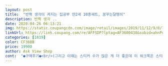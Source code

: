 ```yaml
---
layout: post 
title:  "반짝 생각이 켜지는 집공부 만2세 10종세트, 꿈꾸는달팽이" 
description: 반짝 생각 ..
date: 2020-04-26 06:13:21 
img: https://static.coupangcdn.com/image/retail/images/2019/11/12/9/0/72c19e7d-2209-4e48-b1c1-0b17419a45e6.jpg 
linkUrl: https://link.coupang.com/re/AFFSDP?lptag=AF3600438&subid=ahnPublicAsk&pageKey=335640478&itemId=1070912832&vendorItemId=5560581491&traceid=V0-113-16a0b77f57b43429 
categories: [1019] 
color: CF36BB 
price: 19900 
author: Ask View Shop 
cont:  "●구매후기●<br/>(그리고 이때는 스티커 수가 많은 게 더 좋은데 이 워크북은 스티커 갯수가 많지는 않아요)<br/>(쓰고보니 이건 엄마의 문제인가? 싶네요 ㅎㅎㅎ)<br/>+아쉬운 점<br/>+장점<br/>1.<br/> 만족스러운 구성<br/>1.<br/> 부재료 필수<br/>2.<br/> 예쁜 그림체<br/>20여개월 아기들은 학습하기 조금은 어려울 것 같고<br/>22개월 단어에 관심많은 아기랑 할 수 있는 좋은 놀잇감이에요<br/>3.<br/> 흥미로운 스티커추가구성<br/>30개월 넘어야지 잘 활용할 수 있는 워크북 같아요<br/>34개월 아기 쭉 가정보육 중이라 왠만한 워크북이나 활동북은 다 접해본 것 같은데요.<br/> 지금까지 해본 워크북 중에 교육적으로 가장 충실한 책같아요.<br/><br/>▪️ and lt;생각이 커지는 집공부 and gt;라는 컨셉 때문인지<br/>▪️그림체가 정겹고 따뜻한 느낌이에요<br/>▪️난이도가 있다고 생각이 든 이유는<br/>▪️만2세 워크북이지만 난이도가 있는 편이라<br/>▪️아이가 흥미를 가지고 한자리에 앉아서 쭉 할 수 있을만큼<br/>▪️저희 아기는 학습지도 하고 있는데<br/>▪️책처럼 문장이 길다보니 저희집 애처럼 긴문장 안좋아하는 아이는 문장이 길어질때 조금 집중을 못하더라구요.<br/> 이 부분은 엄마 재량으로 간략하게 서술해줘도 될 것 같긴 해요.<br/><br/>▪️휴지를 뜯어 붙여 구름을 만드는 미술 테마였는데<br/>.<br/> ★쿠팡체험단.<br/> ★입니다<br/>✔️ 장점 :<br/>✔️단점 :<br/>✔️총평 : 해답까지 있는 친절한 워크북이에요.<br/><br/>거의 일치하는 것 같아요.<br/><br/>결제하는 자 만족도가 높으면 그만 아니겠습니까<br/>구성이 단조롭지 않고 알차게 편집되어 있어요.<br/><br/>그래서 부가적인 재료들이 필요한 느낌입니다<br/>그런데 어느 부분에 있어선 조금 어려워하는 게 느껴져요.<br/><br/>그렇습니다<br/>그리고 하루 종일 집에만 있으면 심심하다 이거에요<br/>그림체가 싸구려 단촐한 느낌이 아니라<br/>그만큼 대충 만든 워크북은 아닌거 같다는 생각이 들구요.<br/><br/>껄껄.<br/>.<br/><br/>동화책 느낌까지 나는 색감과 그림체라 좋아요<br/>말길을 어느정도 알아는 듣지만 온전히 이해하는 건 아니라 아기한테 부연 설명을 해줘야 하는데 막막하더라구요<br/>모든 영역에서 책처럼 문장 서술도 길고 글밥도 꽤 있구요.<br/><br/>물론 교육 때문에 있으면 좋겠지만<br/>발상의 전환이 될만큼 신선했고 재밌었어요.<br/><br/>보육교사자격증이 있는 엄마지만.<br/>.<br/><br/>사고력 향상 뿐만 아니라 문장 이해능력, 문장 속에 필요한 정보를 찾아내는 기술 등도 기를 수 있는 것 같아요.<br/><br/>사용자는 24개월 입니다<br/>삼십분도 못 하지만<br/>색연필 반짝이 스티커 등등 부가적인 재료들이 있으면<br/>색연필로 그림그려가며 놀아주시면 더 좋을 것 같아요<br/>선긋기는 관심 없구요<br/>스티커 붙이고 노는게 제일 재밌지 않겠습니까<br/>스티커 붙이고 싶어서 하는 이유가 가장 큽니다<br/>스티커, 오로지 스티커<br/>스티커북이나 요런 학습지느낌의 활동책이 필수랍니다♥<br/>스티커붙이기, 선긋기, 색칠하기, 그림그리기 등이<br/>실제 사용하시는 분 만족도는 어떨지 모르겠지만<br/>아가랑 놀 때는 밖에서파는 반짝이나 과일 스티커등을 추가로 활용하고<br/>아기가 흥미를 잃지 않아요<br/>약간의 이벤트랄까<br/>어려운 내용은 조금 더 시간지나 해주려고 패스했어요.<br/><br/>예를 들어<br/>예를들면 :  and lt;수학 and gt;테마에서 일이 일어난 전과 후를 학습하는 부분이었는데 아기한테 막상 먼저일어난 일과 나중에 일어난 일에 대해 이해를 시키는 부분이 어려웠어요.<br/>(사진)<br/>예를들면 : 동생은 침대 (위)에서 잠자고, 형은 침대 (아래)에서 잠자요.<br/> 야옹이는 바구니 (안)에서 잠자고 멍멍이는 바구니 (밖)에서 잠자요.<br/> 등과 같이 문장이 서술되어 있고 내용에 맞게 아기는 야옹이는 바구니 안에 멍멍이는 바구니 밖에 스티커를 붙이게 된답니다.<br/><br/>우리애랑 노는 게 제일 힘빠지고 어려울 땐<br/>우선 구성도 좋고 어린이집가면 하는 활동지느낌도 나고<br/>이 시기 친구들<br/>일반적인 스티커북 대비 스티커의 구성이 좀 부족한 듯 해요<br/>잘 완성해두고 책 처럼 볼 수 있어서 좋은 제품입니다<br/>잠깐이라도 아이에게 집중하려고<br/>재구매도 하고 주변에 추천도 할거랍니다.<br/><br/>저는 만족도 100입니다<br/>저에게는 짧게 공부하는 그 시간이<br/>적절히 혼합되어 있어 운필력을 기르는 기회가 되는 동시에<br/>전문가들이 고심해서 잘 만든 교재같구요.<br/><br/>주변에 있는 소재를 활용해볼 수 있는 좋은 시간이었구요.<br/><br/>지금 34개월인데 4살이고 만 3세거든요.<br/><br/>책마다 양이 적긴하지만 스티커가 조금씩 포함되어있어서<br/>케이크에는 초 스티커 5개가 끝인데<br/>하지만<br/>학습지에서 제일 처음 접하는 한글(낱말)들과<br/>한 권으로 한 두시간? 노노<br/>한글 수학 미술 등 구성이 다채롭고 소주제로 3<br/> -4장 분류되어있어 반복하기 좋아요<br/>한글3는 ‘쓰기’도 있어서 이것도 나중에(사진)<br/>훨씬 더 흥미로울 것 같아요<br/>" 
---
```

